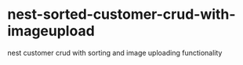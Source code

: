 # nest-sorted-customer-crud-with-imageupload
nest customer crud with sorting and image uploading functionality 
